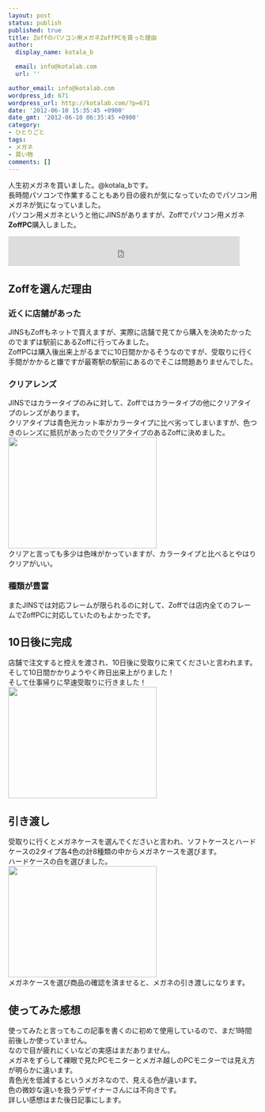 ```yaml
---
layout: post
status: publish
published: true
title: Zoffのパソコン用メガネZoffPCを買った理由
author:
  display_name: kotala_b

  email: info@kotalab.com
  url: ''

author_email: info@kotalab.com
wordpress_id: 671
wordpress_url: http://kotalab.com/?p=671
date: '2012-06-10 15:35:45 +0900'
date_gmt: '2012-06-10 06:35:45 +0900'
category:
- ひとりごと
tags:
- メガネ
- 買い物
comments: []
---
```

<p>人生初メガネを買いました。@kotala_bです。<br />
長時間パソコンで作業することもあり目の疲れが気になっていたのでパソコン用メガネが気になっていました。<br />
パソコン用メガネというと他にJINSがありますが、Zoffでパソコン用メガネ<strong>ZoffPC</strong>購入しました。<br />
<!--more--></p>
<p><iframe src="http://rcm-jp.amazon.co.jp/e/cm?t=same-22&o=9&p=13&l=ur1&category=apparelshoes&banner=1RM28Z7BWYX5KRYDHXG2&f=ifr" width="468" height="60" scrolling="no" border="0" marginwidth="0" style="border:none;" frameborder="0"></iframe></p>
<h2>Zoffを選んだ理由</h2>
<h3>近くに店舗があった</h3>
<p>JINSもZoffもネットで買えますが、実際に店舗で見てから購入を決めたかったのでまずは駅前にあるZoffに行ってみました。<br />
ZoffPCは購入後出来上がるまでに10日間かかるそうなのですが、受取りに行く手間がかかると嫌ですが最寄駅の駅前にあるのでそこは問題ありませんでした。</p>
<h3>クリアレンズ</h3>
<p>JINSではカラータイプのみに対して、Zoffではカラータイプの他にクリアタイプのレンズがあります。<br />
クリアタイプは青色光カット率がカラータイプに比べ劣ってしまいますが、色つきのレンズに抵抗があったのでクリアタイプのあるZoffに決めました。<br />
<a href="http://kotalab.com/wp-content/uploads/zoff_120610_03.jpg" target="_blank"><img src="http://kotalab.com/wp-content/uploads/zoff_120610_03-300x225.jpg" alt="" title="zoff_120610_03" width="300" height="225" class="alignnone size-medium wp-image-672" /></a><br />
クリアと言っても多少は色味がかっていますが、カラータイプと比べるとやはりクリアがいい。</p>
<h3>種類が豊富</h3>
<p>またJINSでは対応フレームが限られるのに対して、Zoffでは店内全てのフレームでZoffPCに対応していたのもよかったです。</p>
<h2>10日後に完成</h2>
<p>店舗で注文すると控えを渡され、10日後に受取りに来てくださいと言われます。<br />
そして10日間かかりようやく昨日出来上がりました！<br />
そして仕事帰りに早速受取りに行きました！<br />
<a href="http://kotalab.com/wp-content/uploads/zoff_120610_01.jpg" target="_blank"><img src="http://kotalab.com/wp-content/uploads/zoff_120610_01-300x225.jpg" alt="" title="zoff_120610_01" width="300" height="225" class="alignnone size-medium wp-image-676" /></a></p>
<h2>引き渡し</h2>
<p>受取りに行くとメガネケースを選んでくださいと言われ、ソフトケースとハードケースの2タイプ各4色の計8種類の中からメガネケースを選びます。<br />
ハードケースの白を選びました。<br />
<a href="http://kotalab.com/wp-content/uploads/zoff_120610_02.jpg" target="_blank"><img src="http://kotalab.com/wp-content/uploads/zoff_120610_02-300x225.jpg" alt="" title="zoff_120610_02" width="300" height="225" class="alignnone size-medium wp-image-675" /></a><br />
メガネケースを選び商品の確認を済ませると、メガネの引き渡しになります。</p>
<h2>使ってみた感想</h2>
<p>使ってみたと言ってもこの記事を書くのに初めて使用しているので、まだ1時間前後しか使っていません。<br />
なので目が疲れにくいなどの実感はまだありません。<br />
メガネをずらして裸眼で見たPCモニターとメガネ越しのPCモニターでは見え方が明らかに違います。<br />
青色光を低減するというメガネなので、見える色が違います。<br />
色の微妙な違いを扱うデザイナーさんには不向きです。<br />
詳しい感想はまた後日記事にします。</p>

